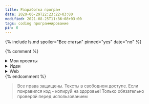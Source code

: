 ```yaml
---
title: Разработка програм
date: 2020-06-29T22:23:22+03:00
modified: 2021-08-25T11:36:08+03:00
tags: coding программирование
pin: 0
---
```


{% include ls.md spoiler="Все статьи" pinned="yes" date="no" %}

{% comment %}
<details markdown="1"><summary markdown="0">Мои проекты</summary>
{% include ls.md tag="project" %}
</details>



<details markdown="1"><summary markdown="0">Идеи</summary>
{% include ls.md dir="/projects/" tag="coding" %}
</details>

<details markdown="1"><summary markdown="0">Web</summary>
{% include ls.md tag="web" %}
</details>
{% endcomment %}



> Все права защищены. Тексты в свободном доступе. Если понравился код - копируй на здоровье! Только обязательно проверяй перед использованием
